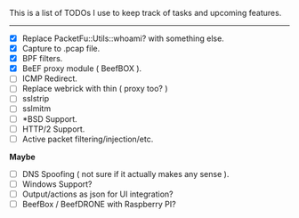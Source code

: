 This is a list of TODOs I use to keep track of tasks and upcoming features.

---

- [x] Replace PacketFu::Utils::whoami? with something else.
- [x] Capture to .pcap file.
- [x] BPF filters.
- [x] BeEF proxy module ( BeefBOX ).
- [ ] ICMP Redirect.
- [ ] Replace webrick with thin ( proxy too? )
- [ ] sslstrip
- [ ] sslmitm
- [ ] *BSD Support.
- [ ] HTTP/2 Support.
- [ ] Active packet filtering/injection/etc.

**Maybe**

- [ ] DNS Spoofing ( not sure if it actually makes any sense ).
- [ ] Windows Support?
- [ ] Output/actions as json for UI integration?
- [ ] BeefBox / BeefDRONE with Raspberry PI?
